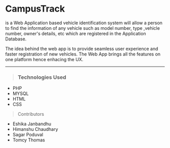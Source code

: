 # CampusTrack
is a Web Application based vehicle identification system will allow a person to find the information of any vehicle such as model number, type ,vehicle number, owner's details, etc which are registered in the Application Database.


The idea behind the web app is to provide seamless user experience and faster registration of new vehicles. The Web App brings all the features on one platform hence enhacing the UX. 

- - - -

> ### Technologies Used 
* PHP
* MYSQL
* HTML
* CSS

> Contributors
* Eshika Janbandhu  
* Himanshu Chaudhary
* Sagar Poduval
* Tomcy Thomas


